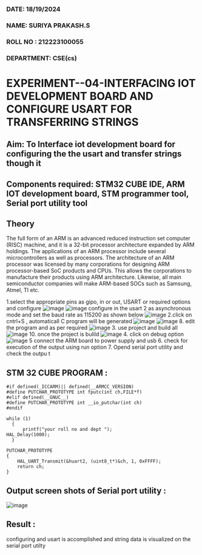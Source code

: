 
###  DATE: 18/19/2024
###  NAME: SURIYA PRAKASH.S
###  ROLL NO : 212223100055
###  DEPARTMENT: CSE(cs)

# EXPERIMENT--04-INTERFACING IOT DEVELOPMENT BOARD AND CONFIGURE USART FOR TRANSFERRING STRINGS 
## Aim: To Interface iot development board for configuring the the usart and transfer strings though it 
## Components required: STM32 CUBE IDE, ARM IOT development board,  STM programmer tool, Serial port utility tool 
## Theory 
The full form of an ARM is an advanced reduced instruction set computer (RISC) machine, and it is a 32-bit processor architecture expanded by ARM holdings. The applications of an ARM processor include several microcontrollers as well as processors. The architecture of an ARM processor was licensed by many corporations for designing ARM processor-based SoC products and CPUs. This allows the corporations to manufacture their products using ARM architecture. Likewise, all main semiconductor companies will make ARM-based SOCs such as Samsung, Atmel, TI etc.

1.select the appropriate pins as gipo, in or out, USART or required options and configure 
![image](https://user-images.githubusercontent.com/36288975/226189403-f7179f1a-3eae-4637-826b-ab4ec35ba1e1.png)
![image](https://user-images.githubusercontent.com/36288975/226189425-2b2414ce-49b3-4b61-a260-c658cb2e4152.png)
configure in the usart 2 as asynchronous mode and set the baud rate as 115200 as shown below 
![image](https://user-images.githubusercontent.com/36288975/234776631-d6a84ef4-904c-4eac-98ed-ab6253e9379c.png)
2.click on cntrl+S , automaticall C program will be generated 
![image](https://user-images.githubusercontent.com/36288975/226189443-8b43451d-0b14-47e4-a20b-cc09c6ad8458.png)
![image](https://user-images.githubusercontent.com/36288975/226189450-85ffa969-2ffb-4788-81e5-72d60fdda0f1.png)
8. edit the program and as per required 
![image](https://user-images.githubusercontent.com/36288975/226189461-a573e62f-a109-4631-a250-a20925758fe0.png)
3. use project and build all 
![image](https://user-images.githubusercontent.com/36288975/226189554-3f7101ac-3f41-48fc-abc7-480bd6218dec.png)
10. once the project is bulild 
![image](https://user-images.githubusercontent.com/36288975/226189577-c61cc1eb-3990-4968-8aa6-aefffc766b70.png)
4. click on debug option 
![image](https://user-images.githubusercontent.com/36288975/226189625-37daa9a3-62e9-42b5-a5ce-2ac63345905b.png)
5 connect the  ARM board to power supply and usb 
6. check for execution of the output using run option
7. Opend serial port utility and check the outpu t

## STM 32 CUBE PROGRAM :
```
#if defined(_ICCARM)|| defined(__ARMCC_VERSION)
#define PUTCHAR_PROTOTYPE int fputc(int ch,FILE*f)
#elif defined(__GNUC__)
#define PUTCHAR_PROTOTYPE int __io_putchar(int ch)
#endif

while (1)
  {
	  printf("your roll no and dept ");
HAL_Delay(1000);
  }

PUTCHAR_PROTOTYPE
{
	HAL_UART_Transmit(&huart2, (uint8_t*)&ch, 1, 0xFFFF);
	return ch;
}
```

## Output screen shots of Serial port utility   :
 ![image](https://github.com/user-attachments/assets/33fc96d5-3f91-4dec-9e8a-1c5453810978)
 
## Result :
configuring and usart is accomplished and string data is visualized on the serial port utilty
